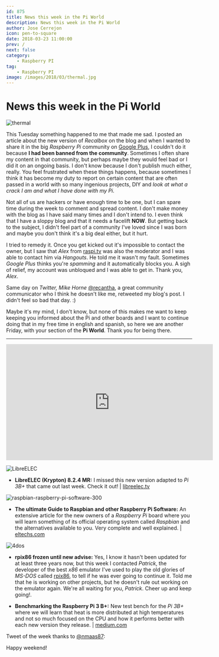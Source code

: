 ```yaml
---
id: 875
title: News this week in the Pi World
description: News this week in the Pi World
author: Jose Cerrejon
icon: pen-to-square
date: 2018-03-23 11:00:00
prev: /
next: false
category:
    - Raspberry PI
tag:
    - Raspberry PI
image: /images/2018/03/thermal.jpg
---
```


# News this week in the Pi World

![thermal](/images/2018/03/thermal.jpg)

This Tuesday something happened to me that made me sad. I posted an article about the new version of _Recalbox_ on the blog and when I wanted to share it in the big _Raspberry Pi_ community on [Google Plus](https://plus.google.com/communities/113390432655174294208), I couldn't do it because **I had been banned from the community**. Sometimes I often share my content in that community, but perhaps maybe they would feel bad or I did it on an ongoing basis. I don't know because I don't publish much either, really. You feel frustrated when these things happens, because sometimes I think it has become my duty to report on certain content that are often passed in a world with so many ingenious projects, DIY and _look at what a crack I am and what I have done with my Pi_.

Not all of us are hackers or have enough time to be one, but I can spare time during the week to comment and spread content. I don't make money with the blog as I have said many times and I don't intend to. I even think that I have a sloppy blog and that it needs a facelift **NOW**. But getting back to the subject, I didn't feel part of a community I've loved since I was born and maybe you don't think it's a big deal either, but it hurt.

I tried to remedy it. Once you get kicked out it's impossible to contact the owner, but I saw that _Alex_ from [raspi.tv](https://raspi.tv/) was also the moderator and I was able to contact him via _Hangouts_. He told me it wasn't my fault. Sometimes _Google Plus_ thinks you're _spamming_ and it automatically blocks you. A sigh of relief, my account was unbloqued and I was able to get in. Thank you, _Alex_.

Same day on _Twitter, Mike Horne_ [@recantha](https://twitter.com/recantha), a great community communicator who I think he doesn't like me, retweeted my blog's post. I didn't feel so bad that day. :)

Maybe it's my mind, I don't know, but none of this makes me want to keep keeping you informed about the Pi and other boards and I want to continue doing that in my free time in english and spanish, so here we are another Friday, with your section of the **Pi World**. Thank you for being there.

---

<iframe width="560" height="315" src="https://www.youtube.com/embed/CD_dEaRIevo?rel=0" frameborder="0" allow="autoplay; encrypted-media" allowfullscreen></iframe>

![LibreELEC](/images/2017/05/libreelec.png)

-   **LibreELEC (Krypton) 8.2.4 MR:** I missed this new version adapted to _Pi 3B+_ that came out last week. Check it out! | [libreelec.tv](https://libreelec.tv/2018/03/libreelec-krypton-8-2-4-mr/)

![raspbian-raspberry-pi-software-300](https://eltechs.com/wp-content/uploads/2017/10/raspbian-raspberry-pi-software-300.jpg)

-   **The ultimate Guide to Raspbian and other Raspberry Pi Software:** An extensive article for the new owners of a _Raspberry Pi_ board where you will learn something of its official operating system called _Raspbian_ and the alternatives available to you. Very complete and well explained. | [eltechs.com](https://eltechs.com/raspbian-and-other-raspberry-pi-software/)

![4dos](/images/2018/03/4dos.png)

-   **rpix86 frozen until new advise:** Yes, I know it hasn't been updated for at least three years now, but this week I contacted _Patrick_, the developer of the best _x86_ emulator I've used to play the old glories of _MS-DOS_ called [rpix86](https://rpix86.patrickaalto.com/rblog.html), to tell if he was ever going to continue it. Told me that he is working on other projects, but he doesn't rule out working on the emulator again. We're all waiting for you, _Patrick_. Cheer up and keep going!.

-   **Benchmarking the Raspberry Pi 3 B+:** New test bench for the _Pi 3B+_ where we will learn that heat is more distributed at high temperatures and not so much focused on the CPU and how it performs better with each new version they release. | [medium.com](https://medium.com/@ghalfacree/benchmarking-the-raspberry-pi-3-b-plus-44122cf3d806)

Tweet of the week thanks to [@nmaas87](https://twitter.com/nmaas87):

Happy weekend!
